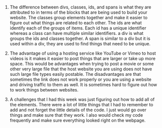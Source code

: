 1. The difference between divs, classes, ids, and spans is what they are attributed to in terms of the blocks that are being used to build your website. The classes group elements together and make it easier to figure out what things are related to each other. The ids are what identify each of the groups of items. Each id has a unique identifier whereas a class can have multiple similar identifiers. a div is what groups the ids and classes together. A span is similar to a div but it is used within a div, they are used to find things that need to be unique.

2. The advantage of using a hosting service like YouTube or Vimeo to host videos is it makes it easier to post things that are larger or take up more space. This would be advantages when trying to post a movie or some other very large file that the host website you are using does not have such large file types easily postable. The disadvantages are that sometimes the link does not work properly or you are using a website and driving traffic to them as well. It is sometimes hard to figure out how to work things between websites.

3. A challenges that I had this week was just figuring out how to add all of the elements. There were a lot of little things that I had to remember to add and not forget the little details of the code. I just would go over things and make sure that they work. I also would check my code frequently and make sure everything looked right on the webpage.
